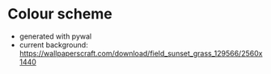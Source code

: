 # Colour scheme
- generated with pywal
- current background: https://wallpaperscraft.com/download/field_sunset_grass_129566/2560x1440

